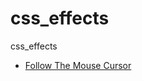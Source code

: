 # css_effects
css_effects

- [Follow The Mouse Cursor](https://tiida54.github.io/css_effects/onmousemove/)

